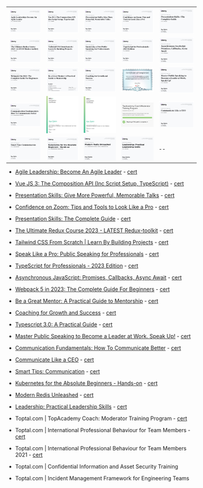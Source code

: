 | | | | | |
|--|--|--|--|--|
|![cert](./images/1.jpg)|![cert](./images/2.jpg)|![cert](./images/3.jpg)|![cert](./images/4.jpg)|![cert](./images/5.jpg)|
|![cert](./images/6.jpg)|![cert](./images/7.jpg)|![cert](./images/8.jpg)|![cert](./images/9.jpg)|![cert](./images/10.jpg)|
|![cert](./images/11.jpg)|![cert](./images/12.jpg)|![cert](./images/13.jpg)|![cert](./images/14.jpg)|![cert](./images/15.jpg)|
|![cert](./images/16.jpg)|![cert](./images/17.jpeg)|![cert](./images/18.jpeg)|![cert](./images/19.jpeg)|![cert](./images/20.jpg)|
|![cert](./images/21.jpg)|![cert](./images/22.jpg)|![cert](./images/23.png)|![cert](./images/24.png)|--|

- [Agile Leadership: Become An Agile Leader](https://www.udemy.com/certificate/UC-fdb829fc-6759-4bed-8248-15081f99ffd2) - [cert](./images/1.jpg)
- [Vue JS 3: The Composition API (Inc Script Setup, TypeScript)](https://www.udemy.com/certificate/UC-3d6f3ee6-fcbb-47b7-9056-775d598beba5) - [cert](./images/2.jpg)
- [Presentation Skills: Give More Powerful, Memorable Talks](https://www.udemy.com/certificate/UC-8ad2cc19-419a-47b7-91b8-585c83a79c25) - [cert](./images/3.jpg)
- [Confidence on Zoom: Tips and Tools to Look Like a Pro](https://www.udemy.com/certificate/UC-5931a0bf-7712-4480-a964-a05842cb43d0)  - [cert](./images/4.jpg)
- [Presentation Skills: The Complete Guide](https://www.udemy.com/certificate/UC-ec2f78f7-c0ed-4809-9598-912726a5ef01) - [cert](./images/5.jpg)
- [The Ultimate Redux Course 2023 - LATEST Redux-toolkit](https://www.udemy.com/certificate/UC-6ef424ae-6c1e-4a9a-8181-7b9d7d46cbd9) - [cert](./images/6.jpg)
- [Tailwind CSS From Scratch | Learn By Building Projects](https://www.udemy.com/certificate/UC-a2e28478-3b21-432d-b863-ad9ba9a525e3) - [cert](./images/7.jpg)
- [Speak Like a Pro: Public Speaking for Professionals](https://www.udemy.com/certificate/UC-814efedb-1407-40e3-9462-dcae9aa977e6) - [cert](./images/8.jpg)
- [TypeScript for Professionals - 2023 Edition](https://www.udemy.com/certificate/UC-26d496c8-1b0d-43cb-a757-55f31dc24eb0) - [cert](./images/9.jpg)
- [Asynchronous JavaScript: Promises, Callbacks, Async Await](https://www.udemy.com/certificate/UC-949565a7-eecf-4caa-9058-924463ae0e55) - [cert](./images/10.jpg)
- [Webpack 5 in 2023: The Complete Guide For Beginners](https://www.udemy.com/certificate/UC-b86a8392-ed0c-4fdf-8fbf-0edf7ad3f9d7) - [cert](./images/11.jpg)
- [Be a Great Mentor: A Practical Guide to Mentorship](https://www.udemy.com/certificate/UC-7b89a36d-400d-4f2c-8f84-f8860de59435) - [cert](./images/12.jpg)
- [Coaching for Growth and Success](https://www.udemy.com/certificate/UC-bb611b28-f763-4d54-84f6-3812989e9133) - [cert](./images/13.jpg)
- [Typescript 3.0: A Practical Guide](https://www.udemy.com/certificate/UC-d374de9e-484f-4246-8f59-191e688acd71) - [cert](./images/14.jpg)
- [Master Public Speaking to Become a Leader at Work. Speak Up!](https://udemy.com/certificate/UC-0ff12d0e-c0ee-4ff0-a679-f8bffda977cf) - [cert](./images/15.jpg)
- [Communication Fundamentals: How To Communicate Better](https://udemy.com/certificate/UC-dd8e4509-4bb8-4acd-8617-d15baafd15ec) - [cert](./images/16.jpg)
- [Communicate Like a CEO](https://udemy.com/certificate/UC-8d79fd4f-3664-4e8c-8e26-68c0199b6c66) - [cert](./images/20.jpg)
- [Smart Tips: Communication](https://udemy.com/certificate/UC-b7a8a356-62a8-4215-9836-e910fa0f3408) - [cert](./images/21.jpg)
- [Kubernetes for the Absolute Beginners - Hands-on](https://udemy.com/certificate/UC-0164a30e-3348-4467-95e1-ce50c15452fd/) - [cert](./images/22.jpg)
- [Modern Redis Unleashed](https://www.udemy.com/certificate/UC-213e7231-c73e-4357-9e06-dca241e5ac18) - [cert](./images/23.png)
- [Leadership: Practical Leadership Skills](https://www.udemy.com/certificate/UC-bb131500-d70c-47e3-a1e5-45ba47e6e506) - [cert](./images/24.png)

- Toptal.com | TopAcademy Coach: Moderator Training Program - [cert](./images/19.jpeg)
- Toptal.com | International Professional Behaviour for Team Members - [cert](./images/18.jpeg)
- Toptal.com | International Professional Behaviour for Team Members 2021 - [cert](./images/17.jpeg)
- Toptal.com | Confidential Information and Asset Security Training
- Toptal.com | Incident Management Framework for Engineering Teams
